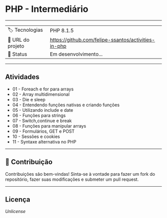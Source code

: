 # PHP - Intermediário

---

|                 |                                                         |
| --------------- | ------------------------------------------------------- |
| :label: Tecnologias | PHP 8.1.5                                  |
| :rocket: URL do projeto | https://github.com/felipe-ssantos/activities-in-php          |
| 📌 Status        | Em desenvolvimento...                                               |

---

## Atividades

- 01 - Foreach e for para arrays
- 02 - Array multidimensional
- 03 - Die e sleep
- 04 - Entendendo funções nativas e criando funções
- 05 - Utilizando include e date
- 06 - Funções para strings
- 07 - Switch,continue e break
- 08 - Funções para manipular arrays
- 09 - Formulários, GET e POST
- 10 - Sessões e cookies
- 11 - Syntaxe alternativa no PHP
  
---


## 🤝 Contribuição

Contribuições são bem-vindas! Sinta-se à vontade para fazer um fork do repositório, fazer suas modificações e submeter um pull request.

---
## Licença

<i>Unlicense</i>
